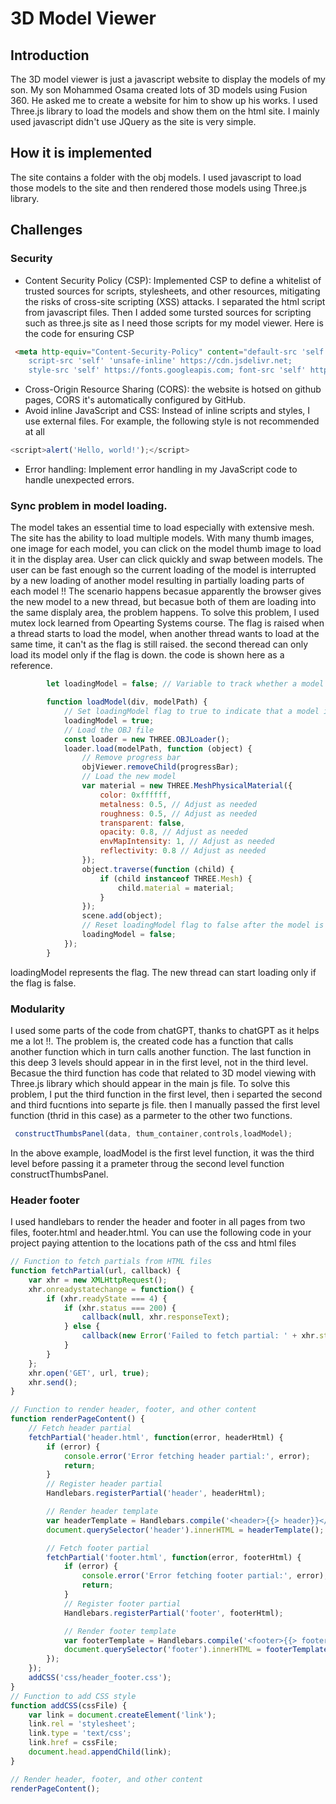 # 3D Model Viewer
## Introduction 
The 3D model viewer is just a javascript website to display the models of my son. My son Mohammed Osama created lots of 3D models using Fusion 360. He asked me to create a website for him to show up his works. I used Three.js library to load the models and show them on the html site. I mainly used javascript didn't use JQuery as the site is very simple. 
## How it is implemented
The site contains a folder with the obj models. I used javascript to load those models to the site and then rendered those models using Three.js library. 
## Challenges
### Security
* Content Security Policy (CSP): Implemented CSP to define a whitelist of trusted sources for scripts, stylesheets, and other resources, mitigating the risks of cross-site scripting (XSS) attacks.
I separated the html script from javascript files. Then I added some tursted sources for scripting such as three.js site as I need those scripts for my model viewer. Here is the code for ensuring CSP

```html
 <meta http-equiv="Content-Security-Policy" content="default-src 'self'; 
    script-src 'self' 'unsafe-inline' https://cdn.jsdelivr.net; 
    style-src 'self' https://fonts.googleapis.com; font-src 'self' https://fonts.gstatic.com">
```
* Cross-Origin Resource Sharing (CORS): the website is hotsed on github pages, CORS it's automatically configured by GitHub.
* Avoid inline JavaScript and CSS: Instead of inline scripts and styles, I use external files. For example, the following style is not recommended at all
```javascript
<script>alert('Hello, world!');</script>
```
* Error handling: Implement error handling in my JavaScript code to handle unexpected errors. 

### Sync problem in model loading.
The model takes an essential time to load especially with extensive mesh. The site has the ability to load multiple models. With many thumb images, one image for each model, you can click on the model thumb image to load it in the display area. User can click quickly and swap between models. The user can be fast enough so the current loading of the model is interrupted by a new loading of another model resulting in partially loading parts of each model !!
The scenario happens becasue apparently the browser gives the new model to a new thread, but becasue both of them are loading into the same displaly area, the problem happens. 
To solve this problem, I used mutex lock learned from Opearting Systems course. The flag is raised when a thread starts to load the model, when another thread wants to load at the same time, it can't as the flag is still raised. the second theread can only load its model only if the flag is down. the code is shown here as a reference. 
```JavaScript
        let loadingModel = false; // Variable to track whether a model is currently being loaded

        function loadModel(div, modelPath) {
            // Set loadingModel flag to true to indicate that a model is being loaded
            loadingModel = true;
            // Load the OBJ file
            const loader = new THREE.OBJLoader();
            loader.load(modelPath, function (object) {
                // Remove progress bar
                objViewer.removeChild(progressBar);
                // Load the new model
                var material = new THREE.MeshPhysicalMaterial({
                    color: 0xffffff,
                    metalness: 0.5, // Adjust as needed
                    roughness: 0.5, // Adjust as needed
                    transparent: false,
                    opacity: 0.8, // Adjust as needed
                    envMapIntensity: 1, // Adjust as needed
                    reflectivity: 0.8 // Adjust as needed
                });
                object.traverse(function (child) {
                    if (child instanceof THREE.Mesh) {
                        child.material = material;
                    }
                });
                scene.add(object);
                // Reset loadingModel flag to false after the model is loaded
                loadingModel = false;
            });
        }
```
loadingModel represents the flag. The new thread can start loading only if the flag is false.
### Modularity
I used some parts of the code from chatGPT, thanks to chatGPT as it helps me a lot !!. The problem is, the created code has a function that calls another function which in turn calls another function. The last function in this deep 3 levels should appear in in the first level, not in the third level. Becasue the third function has code that related to 3D model viewing with Three.js library which should appear in the main js file. 
To solve this problem, I put the third function in the first level, then i separted the second and third fucntions into separte js file. then I manually passed the first level function (thrid in this case) as a parmeter to the other two functions. 
```JavaScript
 constructThumbsPanel(data, thum_container,controls,loadModel);

```
In the above example, loadModel is the first level function, it was the third level before passing it a prameter throug the second level function constructThumbsPanel. 
### Header footer
I used handlebars to render the header and footer in all pages from two files, footer.html and header.html. You can use the following code in your project paying attention to the locations path of the css and html files 
```JavaScript
// Function to fetch partials from HTML files
function fetchPartial(url, callback) {
    var xhr = new XMLHttpRequest();
    xhr.onreadystatechange = function() {
        if (xhr.readyState === 4) {
            if (xhr.status === 200) {
                callback(null, xhr.responseText);
            } else {
                callback(new Error('Failed to fetch partial: ' + xhr.status), null);
            }
        }
    };
    xhr.open('GET', url, true);
    xhr.send();
}

// Function to render header, footer, and other content
function renderPageContent() {
    // Fetch header partial
    fetchPartial('header.html', function(error, headerHtml) {
        if (error) {
            console.error('Error fetching header partial:', error);
            return;
        }
        // Register header partial
        Handlebars.registerPartial('header', headerHtml);

        // Render header template
        var headerTemplate = Handlebars.compile('<header>{{> header}}</header>');
        document.querySelector('header').innerHTML = headerTemplate();

        // Fetch footer partial
        fetchPartial('footer.html', function(error, footerHtml) {
            if (error) {
                console.error('Error fetching footer partial:', error);
                return;
            }
            // Register footer partial
            Handlebars.registerPartial('footer', footerHtml);

            // Render footer template
            var footerTemplate = Handlebars.compile('<footer>{{> footer}}</footer>');
            document.querySelector('footer').innerHTML = footerTemplate();
        });
    });
    addCSS('css/header_footer.css');
}
// Function to add CSS style
function addCSS(cssFile) {
    var link = document.createElement('link');
    link.rel = 'stylesheet';
    link.type = 'text/css';
    link.href = cssFile;
    document.head.appendChild(link);
}

// Render header, footer, and other content
renderPageContent();

```
